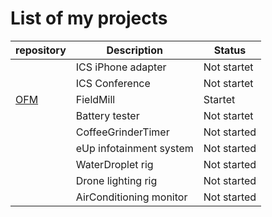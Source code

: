# List of my projects

|repository |Description            |Status     |
|-----------|-----------------------|-----------|
|           |ICS iPhone adapter     |Not startet|
|           |ICS Conference         |Not startet|
| [OFM]     |FieldMill              |Startet    |
|           |Battery tester         |Not startet|
|           |CoffeeGrinderTimer     |Not started|
|           |eUp infotainment system|Not started|
|           |WaterDroplet rig       |Not started|
|           |Drone lighting rig     |Not started|
|           |AirConditioning monitor|Not started|

[OFM]: https://github.com/arildj78/OpenFieldMill
